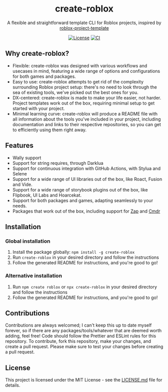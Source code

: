 <div align="center">

# create-roblox

A flexible and straightforward template CLI for Roblox projects, inspired by [roblox-project-template](https://github.com/grilme99/roblox-project-template/tree/main)

[![License](https://img.shields.io/github/license/virtualbutfake/create-roblox)](https://github.com/VirtualButFake/create-roblox/blob/master/LICENSE.md)
[![CI](https://github.com/virtualbutfake/create-roblox/actions/workflows/ci.yaml/badge.svg)](https://github.com/virtualbutfake/create-roblox/actions)

</div>

## Why create-roblox?

- Flexible: create-roblox was designed with various workflows and usecases in mind, featuring a wide range of options and configurations for both games and packages.
- Easy to use: create-roblox attempts to get rid of the complexity surrounding Roblox project setup: there's no need to look through the sea of existing tools, we've picked out the best ones for you.
- DX-centered: create-roblox is made to make your life easier, not harder. Project templates work out of the box, requiring minimal setup to get started with your project.
- Minimal learning curve: create-roblox will produce a README file with all information about the tools you've included in your project, including documentation and links to their respective repositories, so you can get to efficiently using them right away.

## Features

- Wally support
- Support for string requires, through Darklua
- Support for continuous integration with GitHub Actions, with Stylua and Selene
- Support for a wide range of UI libraries out of the box, like Roact, Fusion and Vide.
- Support for a wide range of storybook plugins out of the box, like Flipbook, UI Labs and Hoarcekat.
- Support for both packages and games, adapting seamlessly to your needs.
- Packages that work out of the box, including support for [Zap](https://github.com/red-blox/zap) and [Cmdr](https://github.com/evaera/Cmdr)

## Installation

### Global installation

1. Install the package globally: `npm install -g create-roblox`
2. Run `create-roblox` in your desired directory and follow the instructions
3. Follow the generated README for instructions, and you're good to go!

### Alternative installation

1. Run `npm create roblox` or `npx create-roblox` in your desired directory and follow the instructions
2. Follow the generated README for instructions, and you're good to go!

## Contributions

Contributions are always welcomed; I can't keep this up to date myself forever, so if there are any packages/tools/whatever that are deemed worth adding, feel free!
Code should follow the Prettier and ESLint rules for this repository. To contribute, fork this repository, make your changes, and create a pull request. Please make sure to test your changes before creating a pull request.

## License

This project is licensed under the MIT License - see the [LICENSE.md](https://github.com/virtualbutfake/fusion-autocomplete/blob/master/LICENSE.md) file for details.